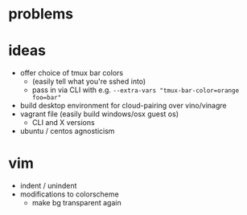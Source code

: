 # problems

# ideas

- offer choice of tmux bar colors 
  - (easily tell what you're sshed into)
   - pass in via CLI with e.g. `--extra-vars "tmux-bar-color=orange foo=bar"`
- build desktop environment for cloud-pairing over vino/vinagre
- vagrant file (easily build windows/osx guest os)
  - CLI and X versions
- ubuntu / centos agnosticism

# vim

- indent / unindent
- modifications to colorscheme
    - make bg transparent again
